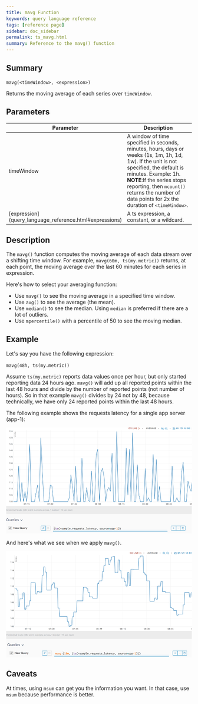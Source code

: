 ```yaml
---
title: mavg Function
keywords: query language reference
tags: [reference page]
sidebar: doc_sidebar
permalink: ts_mavg.html
summary: Reference to the mavg() function
---
```


## Summary

```
mavg(<timeWindow>, <expression>)
```

Returns the moving average of each series over `timeWindow`.

## Parameters

<table>
<tbody>
<thead>
<tr><th width="20%">Parameter</th><th width="80%">Description</th></tr>
</thead>
<tr>
<td>timeWindow</td>
<td>A window of time specified in seconds, minutes, hours, days or weeks (1s, 1m, 1h, 1d, 1w). If the unit is not specified, the default is minutes. Example: 1h.
<div><strong>NOTE</strong>:If the series stops reporting, then <code>mcount()</code> returns the number of data points for 2x the duration of <code>&lt;timeWindow&gt;</code>.</div></td></tr>
<tr>
<td markdown="span"> [expression](query_language_reference.html#expressions)</td>
<td>A ts expression, a constant, or a wildcard.</td>
</tr>
</tbody>
</table>

## Description

The `mavg()` function computes the moving average of each data stream over a shifting time window. For example, `mavg(60m, ts(my.metric))` returns, at each point, the moving average over the last 60 minutes for each series in expression.

Here's how to select your averaging function:

* Use `mavg()` to see the moving average in a specified time window.
* Use `avg()` to see the average (the mean).
* Use `median()` to see the median. Using `median` is preferred if there are a lot of outliers.
* Use `mpercentile()` with a percentile of 50 to see the moving median.


## Example

Let's say you have the following expression:

`mavg(48h, ts(my.metric))`

Assume `ts(my.metric)` reports data values once per hour, but only started reporting data 24 hours ago. `mavg()` will add up all reported points within the last 48 hours and divide by the number of reported points (not number of hours). So in that example `mavg()` divides by 24 not by 48, because technically, we have only 24 reported points within the last 48 hours.

The following example shows the requests latency for a single app server (app-1):

![mavg before](images/ts_mavg_before.png)

And here's what we see when we apply `mavg()`.

![mavg](images/ts_mavg.png)

## Caveats

At times, using `msum` can get you the information you want. In that case, use `msum` because performance is better.
